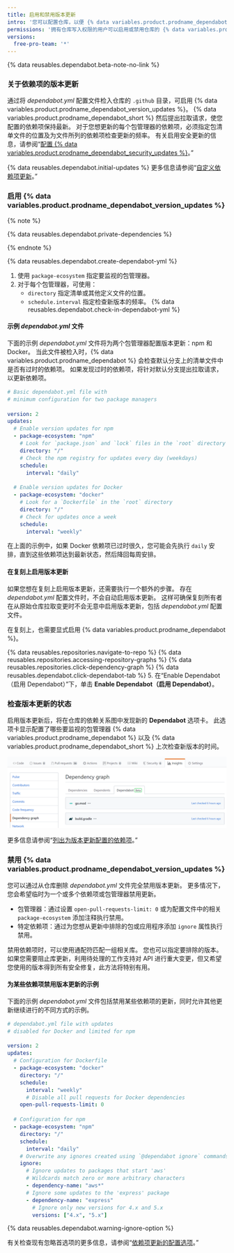 ```yaml
---
title: 启用和禁用版本更新
intro: '您可以配置仓库，以便 {% data variables.product.prodname_dependabot %} 自动更新您使用的包。'
permissions: '拥有仓库写入权限的用户可以启用或禁用仓库的 {% data variables.product.prodname_dependabot_version_updates %}。'
versions:
  free-pro-team: '*'
---
```


{% data reusables.dependabot.beta-note-no-link %}

### 关于依赖项的版本更新

通过将 *dependabot.yml* 配置文件检入仓库的 `.github` 目录，可启用 {% data variables.product.prodname_dependabot_version_updates %}。 {% data variables.product.prodname_dependabot_short %} 然后提出拉取请求，使您配置的依赖项保持最新。 对于您想更新的每个包管理器的依赖项，必须指定包清单文件的位置及为文件所列的依赖项检查更新的频率。 有关启用安全更新的信息，请参阅“[配置 {% data variables.product.prodname_dependabot_security_updates %}](/github/managing-security-vulnerabilities/configuring-github-dependabot-security-updates)。”

{% data reusables.dependabot.initial-updates %} 更多信息请参阅“[自定义依赖项更新](/github/administering-a-repository/customizing-dependency-updates)。”

### 启用 {% data variables.product.prodname_dependabot_version_updates %}

{% note %}

{% data reusables.dependabot.private-dependencies %}

{% endnote %}

{% data reusables.dependabot.create-dependabot-yml %}
1. 使用 `package-ecosystem` 指定要监视的包管理器。
1. 对于每个包管理器，可使用：
    - `directory` 指定清单或其他定义文件的位置。
    - `schedule.interval` 指定检查新版本的频率。
{% data reusables.dependabot.check-in-dependabot-yml %}

#### 示例 *dependabot.yml* 文件

下面的示例 *dependabot.yml* 文件将为两个包管理器配置版本更新：npm 和 Docker。 当此文件被检入时，{% data variables.product.prodname_dependabot %} 会检查默认分支上的清单文件中是否有过时的依赖项。 如果发现过时的依赖项，将针对默认分支提出拉取请求，以更新依赖项。

```yaml
# Basic dependabot.yml file with
# minimum configuration for two package managers

version: 2
updates:
  # Enable version updates for npm
  - package-ecosystem: "npm"
    # Look for `package.json` and `lock` files in the `root` directory
    directory: "/"
    # Check the npm registry for updates every day (weekdays)
    schedule:
      interval: "daily"

  # Enable version updates for Docker
  - package-ecosystem: "docker"
    # Look for a `Dockerfile` in the `root` directory
    directory: "/"
    # Check for updates once a week
    schedule:
      interval: "weekly"
```

在上面的示例中，如果 Docker 依赖项已过时很久，您可能会先执行 `daily` 安排，直到这些依赖项达到最新状态，然后降回每周安排。

#### 在复刻上启用版本更新

如果您想在复刻上启用版本更新，还需要执行一个额外的步骤。 存在 *dependabot.yml* 配置文件时，不会自动启用版本更新。 这样可确保复刻所有者在从原始仓库拉取变更时不会无意中启用版本更新，包括 *dependabot.yml* 配置文件。

在复刻上，也需要显式启用 {% data variables.product.prodname_dependabot %}。

{% data reusables.repositories.navigate-to-repo %}
{% data reusables.repositories.accessing-repository-graphs %}
{% data reusables.repositories.click-dependency-graph %}
{% data reusables.dependabot.click-dependabot-tab %}
5. 在“Enable Dependabot（启用 Dependabot）”下，单击 **Enable Dependabot（启用 Dependabot）**。

### 检查版本更新的状态

启用版本更新后，将在仓库的依赖关系图中发现新的 **Dependabot** 选项卡。 此选项卡显示配置了哪些要监视的包管理器 {% data variables.product.prodname_dependabot %} 以及 {% data variables.product.prodname_dependabot_short %} 上次检查新版本的时间。

![仓库洞察选项卡，依赖关系图，Dependabot 选项卡](/assets/images/help/dependabot/dependabot-tab-view-beta.png)

更多信息请参阅“[列出为版本更新配置的依赖项](/github/administering-a-repository/listing-dependencies-configured-for-version-updates)。”

### 禁用 {% data variables.product.prodname_dependabot_version_updates %}

您可以通过从仓库删除 *dependabot.yml* 文件完全禁用版本更新。 更多情况下，您会希望临时为一个或多个依赖项或包管理器禁用更新。

- 包管理器：通过设置 `open-pull-requests-limit: 0` 或为配置文件中的相关 `package-ecosystem` 添加注释执行禁用。
- 特定依赖项：通过为您想从更新中排除的包或应用程序添加 `ignore` 属性执行禁用。

禁用依赖项时，可以使用通配符匹配一组相关库。 您也可以指定要排除的版本。 如果您需要阻止库更新，利用待处理的工作支持对 API 进行重大变更，但又希望您使用的版本得到所有安全修复，此方法将特别有用。

#### 为某些依赖项禁用版本更新的示例

下面的示例 *dependabot.yml* 文件包括禁用某些依赖项的更新，同时允许其他更新继续进行的不同方式的示例。

```yaml
# dependabot.yml file with updates
# disabled for Docker and limited for npm

version: 2
updates:
  # Configuration for Dockerfile
  - package-ecosystem: "docker"
    directory: "/"
    schedule:
      interval: "weekly"
      # Disable all pull requests for Docker dependencies
    open-pull-requests-limit: 0

  # Configuration for npm
  - package-ecosystem: "npm"
    directory: "/"
    schedule:
      interval: "daily"
    # Overwrite any ignores created using `@dependabot ignore` commands
    ignore:
      # Ignore updates to packages that start 'aws'
      # Wildcards match zero or more arbitrary characters
      - dependency-name: "aws*"
      # Ignore some updates to the 'express' package
      - dependency-name: "express"
        # Ignore only new versions for 4.x and 5.x
        versions: ["4.x", "5.x"]
```

{% data reusables.dependabot.warning-ignore-option %}

有关检查现有忽略首选项的更多信息，请参阅“[依赖项更新的配置选项](/github/administering-a-repository/configuration-options-for-dependency-updates#ignore)。”
